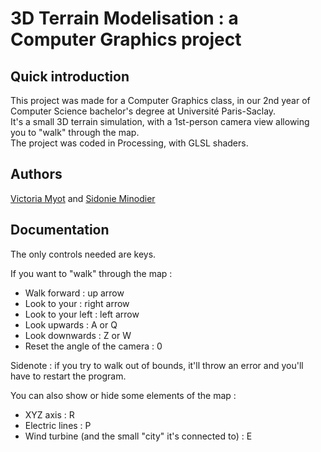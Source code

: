 # 3D Terrain Modelisation : a Computer Graphics project



## Quick introduction

This project was made for a Computer Graphics class, in our 2nd year of Computer Science bachelor's degree at Université Paris-Saclay.\
It's a small 3D terrain simulation, with a 1st-person camera view allowing you to "walk" through the map.\
The project was coded in Processing, with GLSL shaders.

## Authors

[Victoria Myot](https://github.com/vmfmyot) and [Sidonie Minodier](https://github.com/shidowe)

## Documentation
The only controls needed are keys.

If you want to "walk" through the map :
- Walk forward : up arrow
- Look to your :  right arrow
- Look to your left : left arrow
- Look upwards : A or Q
- Look downwards : Z or W
- Reset the angle of the camera : 0

Sidenote : if you try to walk out of bounds, it'll throw an error and you'll have to restart the program.

You can also show or hide some elements of the map :
- XYZ axis : R
- Electric lines : P
- Wind turbine (and the small "city" it's connected to) : E
